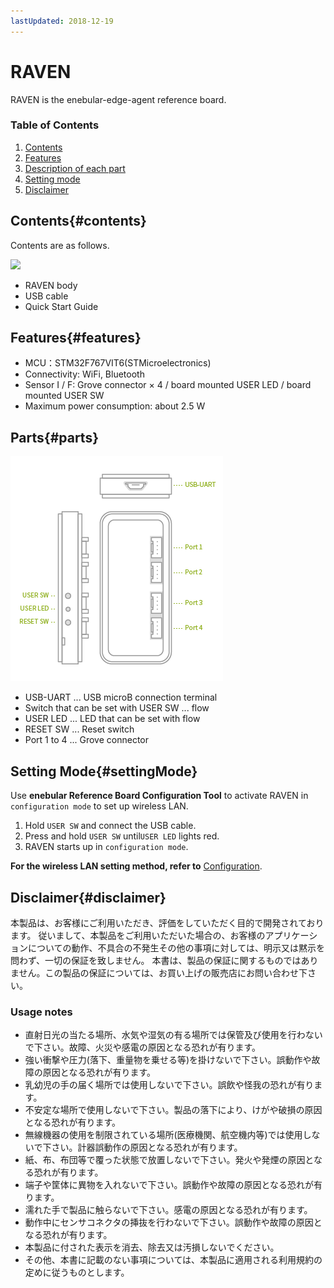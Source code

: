 ```yaml
---
lastUpdated: 2018-12-19
---
```


# RAVEN

RAVEN is the enebular-edge-agent reference board.

### Table of Contents

1. [Contents](#contents)
1. [Features](#features)
1. [Description of each part](#parts)
1. [Setting mode](#settingMode)
1. [Disclaimer](#disclaimer)

## Contents{#contents}

Contents are as follows.

![](！！！！！！！写真いれる！！！！！！！)

- RAVEN body
- USB cable
- Quick Start Guide

## Features{#features}

- MCU：STM32F767VIT6(STMicroelectronics)
- Connectivity: WiFi, Bluetooth
- Sensor I / F: Grove connector × 4 / board mounted USER LED / board mounted USER SW
- Maximum power consumption: about 2.5 W
  <!--* プラットフォーム認証済(Mbed™Enabled) -->

## Parts{#parts}

![parts](./../../img/Board/RAVEN-parts.png)

- USB-UART ... USB microB connection terminal
- Switch that can be set with USER SW ... flow
- USER LED ... LED that can be set with flow
- RESET SW ... Reset switch
- Port 1 to 4 ... Grove connector

## Setting Mode{#settingMode}

Use **enebular Reference Board Configuration Tool**
to activate RAVEN in `configuration mode` to set up wireless LAN.

1. Hold `USER SW` and connect the USB cable.
1. Press and hold `USER SW` until`USER LED` lights red.
1. RAVEN starts up in `configuration mode`.

**For the wireless LAN setting method, refer to**
[Configuration](./../EnebularEdgeAgent/Configuration.md).

## Disclaimer{#disclaimer}

本製品は、お客様にご利用いただき、評価をしていただく目的で開発されております。
従いまして、本製品をご利用いただいた場合の、お客様のアプリケーションについての動作、不具合の不発生その他の事項に対しては、明示又は黙示を問わず、一切の保証を致しません。
本書は、製品の保証に関するものではありません。この製品の保証については、お買い上げの販売店にお問い合わせ下さい。

### Usage notes

- 直射日光の当たる場所、水気や湿気の有る場所では保管及び使用を行わないで下さい。故障、火災や感電の原因となる恐れが有ります。
- 強い衝撃や圧力(落下、重量物を乗せる等)を掛けないで下さい。誤動作や故障の原因となる恐れが有ります。
- 乳幼児の手の届く場所では使用しないで下さい。誤飲や怪我の恐れが有ります。
- 不安定な場所で使用しないで下さい。製品の落下により、けがや破損の原因となる恐れが有ります。
- 無線機器の使用を制限されている場所(医療機関、航空機内等)では使用しないで下さい。計器誤動作の原因となる恐れが有ります。
- 紙、布、布団等で覆った状態で放置しないで下さい。発火や発煙の原因となる恐れが有ります。
- 端子や筐体に異物を入れないで下さい。誤動作や故障の原因となる恐れが有ります。
- 濡れた手で製品に触らないで下さい。感電の原因となる恐れが有ります。
- 動作中にセンサコネクタの挿抜を行わないで下さい。誤動作や故障の原因となる恐れが有ります。
- 本製品に付された表示を消去、除去又は汚損しないでください。
- その他、本書に記載のない事項については、本製品に適用される利用規約の定めに従うものとします。
